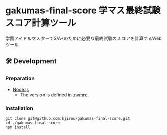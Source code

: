 # gakumas-final-score 学マス最終試験スコア計算ツール

学園アイドルマスターでS/A+のために必要な最終試験のスコアを計算するWebツール

## :hammer_and_wrench: Development

### Preparation

- [Node.js](https://nodejs.org/)
  - The version is defined in [.nvmrc](/.nvmrc).

### Installation

```
git clone git@github.com:kjirou/gakumas-final-score.git
cd ./gakumas-final-score
npm install
```
